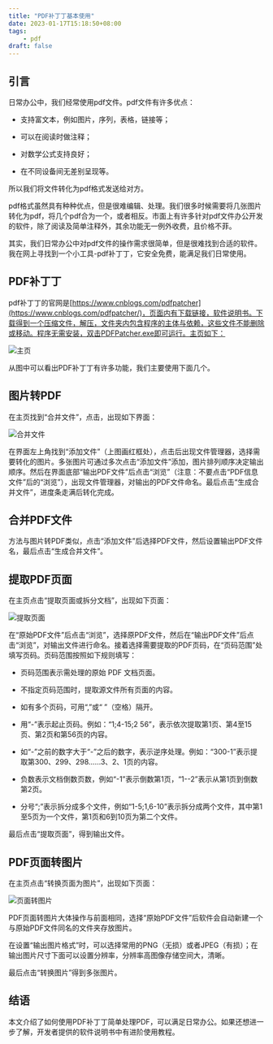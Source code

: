```yaml
---
title: "PDF补丁丁基本使用"
date: 2023-01-17T15:18:50+08:00
tags:
    - pdf
draft: false
---
```



## 引言

日常办公中，我们经常使用pdf文件。pdf文件有许多优点：

* 支持富文本，例如图片，序列，表格，链接等；

* 可以在阅读时做注释；

* 对数学公式支持良好；

* 在不同设备间无差别呈现等。

所以我们将文件转化为pdf格式发送给对方。

pdf格式虽然具有种种优点，但是很难编辑、处理。我们很多时候需要将几张图片转化为pdf，将几个pdf合为一个，或者相反。市面上有许多针对pdf文件办公开发的软件，除了阅读及简单注释外，其余功能无一例外收费，且价格不菲。

其实，我们日常办公中对pdf文件的操作需求很简单，但是很难找到合适的软件。我在网上寻找到一个小工具-pdf补丁丁，它安全免费，能满足我们日常使用。

## PDF补丁丁

pdf补丁丁的官网是[https://www.cnblogs.com/pdfpatcher](https://www.cnblogs.com/pdfpatcher/)，页面内有下载链接，软件说明书。下载得到一个压缩文件，解压，文件夹内包含程序的主体与依赖，这些文件不能删除或移动。程序无需安装，双击PDFPatcher.exe即可运行。主页如下：

![主页](/images/0x63eXvKwy.png)

从图中可以看出PDF补丁丁有许多功能，我们主要使用下面几个。

## 图片转PDF

在主页找到“合并文件”，点击，出现如下界面：

![合并文件](/images/PDFPatcher_a4vbnvIyiV.png)

在界面左上角找到“添加文件”（上图画红框处），点击后出现文件管理器，选择需要转化的图片。多张图片可通过多次点击“添加文件”添加，图片排列顺序决定输出顺序。然后在界面底部“输出PDF文件”后点击“浏览”（注意：不要点击“PDF信息文件”后的“浏览”），出现文件管理器，对输出的PDF文件命名。最后点击“生成合并文件”，进度条走满后转化完成。

## 合并PDF文件

方法与图片转PDF类似，点击“添加文件”后选择PDF文件，然后设置输出PDF文件名，最后点击“生成合并文件”。

## 提取PDF页面

在主页点击“提取页面或拆分文档”，出现如下页面：

![提取页面](/images/KkDU528esB.png)

在“原始PDF文件”后点击“浏览”，选择原PDF文件，然后在“输出PDF文件”后点击“浏览”，对输出文件进行命名。接着选择需要提取的PDF页码，在“页码范围”处填写页码。页码范围按照如下规则填写：

* 页码范围表示需处理的原始 PDF 文档页面。

* 不指定页码范围时，提取源文件所有页面的内容。

* 如有多个页码，可用“,”或“ ”（空格）隔开。

* 用“-”表示起止页码。例如：“1;4-15;2 56”，表示依次提取第1页、第4至15页、第2页和第56页的内容。

* 如“-”之前的数字大于“-”之后的数字，表示逆序处理。例如：“300-1”表示提取第300、299、298……3、2、1页的内容。

* 负数表示文档倒数页数，例如“-1”表示倒数第1页，“1--2”表示从第1页到倒数第2页。

* 分号“;”表示拆分成多个文件，例如“1-5;1,6-10”表示拆分成两个文件，其中第1至5页为一个文件，第1页和6到10页为第二个文件。

最后点击“提取页面”，得到输出文件。

## PDF页面转图片

在主页点击“转换页面为图片”，出现如下页面：

![页面转图片](/images/3FAS7ChT8F.png)

PDF页面转图片大体操作与前面相同，选择“原始PDF文件”后软件会自动新建一个与原始PDF文件同名的文件夹存放图片。

在设置“输出图片格式”时，可以选择常用的PNG（无损）或者JPEG（有损）；在输出图片尺寸下面可以设置分辨率，分辨率高图像存储空间大，清晰。

最后点击“转换图片”得到多张图片。

## 结语

本文介绍了如何使用PDF补丁丁简单处理PDF，可以满足日常办公。如果还想进一步了解，开发者提供的软件说明书中有进阶使用教程。
